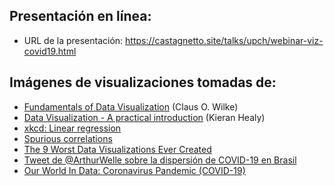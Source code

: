 ## Presentación en línea:

- URL de la presentación: https://castagnetto.site/talks/upch/webinar-viz-covid19.html

## Imágenes de visualizaciones tomadas de:

- [Fundamentals of Data Visualization](https://serialmentor.com/dataviz) (Claus O. Wilke)
- [Data Visualization - A practical introduction](https://socviz.co/) (Kieran Healy)
- [xkcd: Linear regression](https://xkcd.com/1725/)
- [Spurious correlations](http://tylervigen.com/spurious-correlations)
- [The 9 Worst Data Visualizations Ever Created](http://livingqlikview.com/the-9-worst-data-visualizations-ever-created/)
- [Tweet de @ArthurWelle sobre la dispersión de COVID-19 en Brasil](https://twitter.com/ArthurWelle/status/1284636341297393665)
- [Our World In Data: Coronavirus Pandemic (COVID-19)](https://ourworldindata.org/coronavirus)
